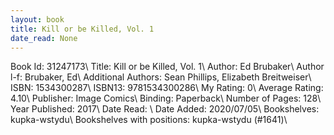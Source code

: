 ```yaml
---
layout: book
title: Kill or be Killed, Vol. 1
date_read: None
---
```


Book Id: 31247173\ 
Title: Kill or be Killed, Vol. 1\ 
Author: Ed Brubaker\ 
Author l-f: Brubaker, Ed\ 
Additional Authors: Sean Phillips, Elizabeth Breitweiser\ 
ISBN: 1534300287\ 
ISBN13: 9781534300286\ 
My Rating: 0\ 
Average Rating: 4.10\ 
Publisher: Image Comics\ 
Binding: Paperback\ 
Number of Pages: 128\ 
Year Published: 2017\ 
Date Read: \ 
Date Added: 2020/07/05\ 
Bookshelves: kupka-wstydu\ 
Bookshelves with positions: kupka-wstydu (#1641)\ 

